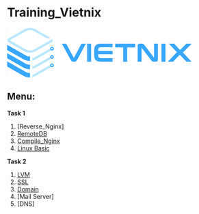 # Training_Vietnix

![header](/img/Vietnix.png)

## Menu:

**Task 1**

1. [Reverse_Nginx]
2. [RemoteDB](https://github.com/namhikelo/Training_Vietnix/blob/main/Task%201/RemoteDB.md)
3. [Compile_Nginx](https://github.com/namhikelo/Training_Vietnix/blob/main/Task%201/Nginx.md)
4. [Linux Basic](https://github.com/namhikelo/Training_Vietnix/blob/main/Task%201/Linux.md)

**Task 2**

1. [LVM](https://github.com/namhikelo/Training_Vietnix/blob/main/Task%202/task2.md#lvm)
2. [SSL](https://github.com/namhikelo/Training_Vietnix/blob/main/Task%202/task2.md#ssl)
3. [Domain](https://github.com/namhikelo/Training_Vietnix/blob/main/Task%202/task2.md#domain)
4. [Mail Server]
5. [DNS]
